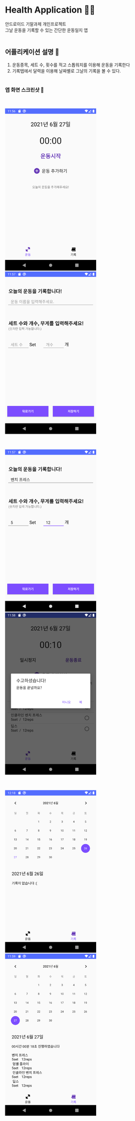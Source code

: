 # Health Application 🏋️‍♀️
안드로이드 기말과제 개인프로젝트 <br>
그날 운동을 기록할 수 있는 간단한 운동일지 앱
<br><br>
## 어플리케이션 설명 📱
1. 운동종목, 세트 수, 횟수를 적고 스톱워치를 이용해 운동을 기록한다
2. 기록탭에서 달력을 이용해 날짜별로 그날의 기록을 볼 수 있다. 
<br><br>
### 앱 화면 스크린샷 👀
<br><br>
<img width="300" src="./README/Health_Application.png" alt="미리보기">
<img width="300" src="./README/Health_Application2.png" alt="미리보기">

<br><br>
<img width="300" src="./README/Health_Application3.png" alt="미리보기">
<img width="300" src="./README/Health_Application4.png" alt="미리보기">

<br><br>
<img width="300" src="./README/Health_Application5.png" alt="미리보기">
<img width="300" src="./README/Health_Application6.png" alt="미리보기">

